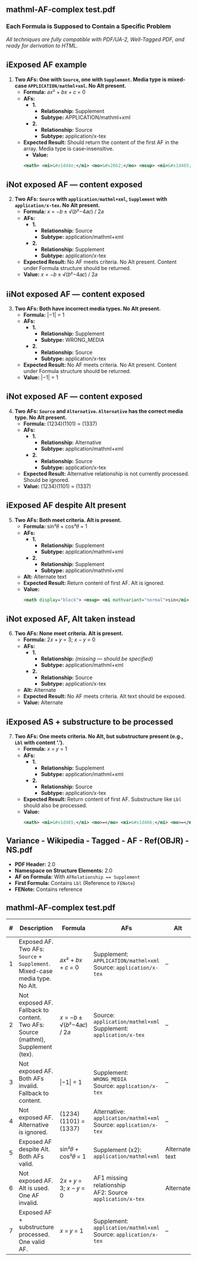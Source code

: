 ## **mathml-AF-complex test.pdf**

### Each Formula is Supposed to Contain a Specific Problem
*All techniques are fully compatible with PDF/UA-2, Well-Tagged PDF, and ready for derivation to HTML.*

<!-- This is a test comment -->
## **ℹ️Exposed AF example**

1. **Two AFs: One with `Source`, one with `Supplement`. Media type is mixed-case `APPLICATION/mathml+xml`. No Alt present.**
   - **Formula:** 𝑎𝑥² + 𝑏𝑥 + 𝑐 = 0
   - **AFs:**
     - **1.**
       - **Relationship:** Supplement  
       - **Subtype:** APPLICATION/mathml+xml  
     - **2.**
       - **Relationship:** Source  
       - **Subtype:** application/x-tex
   - **Expected Result:** Should return the content of the first AF in the array. Media type is case-insensitive.
     - **Value:**
     ```xml
     <math> <mi>&#x1d44e;</mi> <mo>&#x2062;</mo> <msup> <mi>&#x1d465;</mi> <mn>2</mn> </msup> <mo>+</mo> <mi>&#x1d44f;</mi> <mo>&#x2062;</mo> <mi>&#x1d465;</mi> <mo>+</mo> <mi>&#x1d450;</mi> <mo>=</mo> <mn>0</mn> </math>
     ```

## **ℹ️Not exposed AF — content exposed**

2. **Two AFs: `Source` with `application/mathml+xml`, `Supplement` with `application/x-tex`. No Alt present.**
   - **Formula:** 𝑥 = −𝑏 ± √(𝑏²−4𝑎𝑐) / 2𝑎
   - **AFs:**
     - **1.**
       - **Relationship:** Source  
       - **Subtype:** application/mathml+xml  
     - **2.**
       - **Relationship:** Supplement  
       - **Subtype:** application/x-tex
   - **Expected Result:** No AF meets criteria. No Alt present. Content under Formula structure should be returned.
   - **Value:** 𝑥 = −𝑏 ± √(𝑏²−4𝑎𝑐) / 2𝑎

## **ℹℹ️Not exposed AF — content exposed**

3. **Two AFs: Both have incorrect media types. No Alt present.**
   - **Formula:** |−1| = 1
   - **AFs:**
     - **1.**
       - **Relationship:** Supplement  
       - **Subtype:** WRONG_MEDIA  
     - **2.**
       - **Relationship:** Source  
       - **Subtype:** application/x-tex
   - **Expected Result:** No AF meets criteria. No Alt present. Content under Formula structure should be returned.
   - **Value:** |−1| = 1

## **ℹ️Not exposed AF — content exposed**

4. **Two AFs: `Source` and `Alternative`. `Alternative` has the correct media type. No Alt present.**
   - **Formula:** (1234)(1101) = (1337)
   - **AFs:**
     - **1.**
       - **Relationship:** Alternative  
       - **Subtype:** application/mathml+xml  
     - **2.**
       - **Relationship:** Source  
       - **Subtype:** application/x-tex
   - **Expected Result:** Alternative relationship is not currently processed. Should be ignored.
   - **Value:** (1234)(1101) = (1337)

## **ℹ️Exposed AF despite Alt present**

5. **Two AFs: Both meet criteria. Alt is present.**
   - **Formula:** sin²𝜃 + cos²𝜃 = 1
   - **AFs:**
     - **1.**
       - **Relationship:** Supplement  
       - **Subtype:** application/mathml+xml  
     - **2.**
       - **Relationship:** Supplement  
       - **Subtype:** application/mathml+xml
   - **Alt:** Alternate text
   - **Expected Result:** Return content of first AF. Alt is ignored.
   - **Value:**
     ```xml
     <math display="block"> <msup> <mi mathvariant="normal">sin</mi> <mn>2</mn> </msup> <mo rspace="0.167em">&#x2061;</mo> <mi>&#x1d703;</mi> <mo>+</mo> <msup> <mi mathvariant="normal">cos</mi> <mn>2</mn> </msup> <mo rspace="0.167em">&#x2061;</mo> <mi>&#x1d703;</mi> <mo>=</mo> <mn>1</mn> </math>
     ```

## **ℹ️Not exposed AF, Alt taken instead**

6. **Two AFs: None meet criteria. Alt is present.**
   - **Formula:** 2𝑥 + 𝑦 = 3; 𝑥 − 𝑦 = 0
   - **AFs:**
     - **1.**
       - **Relationship:** *(missing — should be specified)*  
       - **Subtype:** application/mathml+xml  
     - **2.**
       - **Relationship:** Source  
       - **Subtype:** application/x-tex
   - **Alt:** Alternate
   - **Expected Result:** No AF meets criteria. Alt text should be exposed.
   - **Value:** Alternate

## **ℹ️Exposed AS + substructure to be processed**

7. **Two AFs: One meets criteria. No Alt, but substructure present (e.g., `Lbl` with content ‘.’).**
   - **Formula:** 𝑥 = 𝑦 = 1
   - **AFs:**
     - **1.**
       - **Relationship:** Supplement  
       - **Subtype:** application/mathml+xml  
     - **2.**
       - **Relationship:** Source  
       - **Subtype:** application/x-tex
   - **Expected Result:** Return content of first AF. Substructure like `Lbl` should also be processed.
   - **Value:**
     ```xml
     <math> <mi>&#x1d465;</mi> <mo>=</mo> <mi>&#x1d466;</mi> <mo>=</mo> <mn>1</mn> </math>
     ```


## **Variance - Wikipedia - Tagged - AF - Ref(OBJR) - NS.pdf**

- **PDF Header:** 2.0  
- **Namespace on Structure Elements:** 2.0  
- **AF on Formula:** With `AFRelationship == Supplement`  
- **First Formula:** Contains `Lbl` (Reference to `FENote`)  
- **FENote:** Contains reference


## **mathml-AF-complex test.pdf**

| # | Description | Formula | AFs | Alt | Expected Result | Value |
|---|-------------|---------|-----|-----|-----------------|-------|
| 1 | Exposed AF. Two AFs: `Source` + `Supplement`. Mixed-case media type. No Alt. | 𝑎𝑥² + 𝑏𝑥 + 𝑐 = 0 | Supplement: `APPLICATION/mathml+xml`<br>Source: `application/x-tex` | – | Use first AF. Media type is case-insensitive. | `<math> <mi>...</mi> ... </math>` |
| 2 | Not exposed AF. Fallback to content. Two AFs: Source (mathml), Supplement (tex). | 𝑥 = −𝑏 ± √(𝑏²−4𝑎𝑐) / 2𝑎 | Source: `application/mathml+xml`<br>Supplement: `application/x-tex` | – | No AF qualifies. Show formula content. | 𝑥 = −𝑏 ± √(𝑏²−4𝑎𝑐) / 2𝑎 |
| 3 | Not exposed AF. Both AFs invalid. Fallback to content. | \|−1\| = 1 | Supplement: `WRONG_MEDIA`<br>Source: `application/x-tex` | – | No AF qualifies. Show formula content. | \|−1\| = 1 |
| 4 | Not exposed AF. Alternative is ignored. | (1234)(1101) = (1337) | Alternative: `application/mathml+xml`<br>Source: `application/x-tex` | – | Alt ignored. Show formula content. | (1234)(1101) = (1337) |
| 5 | Exposed AF despite Alt. Both AFs valid. | sin²𝜃 + cos²𝜃 = 1 | Supplement (x2): `application/mathml+xml` | Alternate text | Alt ignored. Show first AF content. | `<math display="block"> <msup> ... </math>` |
| 6 | Not exposed AF. Alt is used. One AF invalid. | 2𝑥 + 𝑦 = 3; 𝑥 − 𝑦 = 0 | AF1 missing relationship<br>AF2: Source `application/x-tex` | Alternate | No AF qualifies. Show Alt. | Alternate |
| 7 | Exposed AF + substructure processed. One valid AF. | 𝑥 = 𝑦 = 1 | Supplement: `application/mathml+xml`<br>Source: `application/x-tex` | – | Use first AF. Process `Lbl` substructure. | `<math> <mi>...</mi> = ... </math>` |
